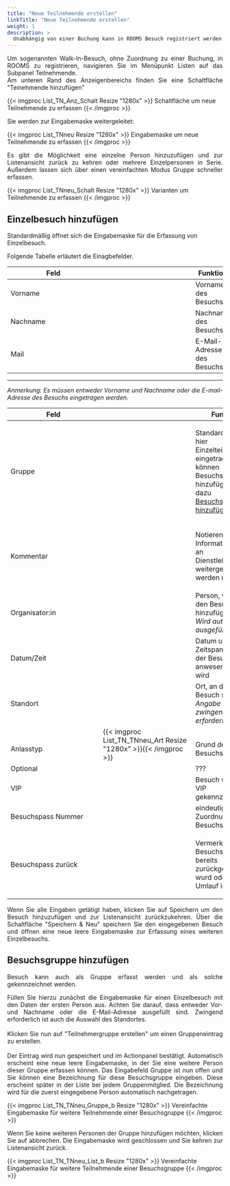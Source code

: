 ```yaml
---
title: "Neue Teilnehmende erstellen"
linkTitle: "Neue Teilnehmende erstellen"
weight: 1
description: >
  Unabhängig von einer Buchung kann in ROOMS Besuch registriert werden. In diesem Abschnitt erfahren Sie, wie Sie Besuch im System aufnehmen können.
---
```

<p style="text-align: justify"> Um sogenannten Walk-In-Besuch, ohne Zuordnung zu einer Buchung, in ROOMS zu registrieren, navigieren Sie im Menüpunkt Listen auf das Subpanel Teilnehmende. </br>
Am unteren Rand des Anzeigenbereichs finden Sie eine Schaltfläche "Teinehmende hinzufügen" </p>

{{< imgproc List_TN_Anz_Schalt Resize "1280x" >}}
Schaltfläche um neue Teilnehmende zu erfassen 
{{< /imgproc >}}

Sie werden zur Eingabemaske weitergeleitet:

{{< imgproc List_TNneu Resize "1280x" >}}
Eingabemaske um neue Teilnehmende zu erfassen
{{< /imgproc >}}

<p style="text-align: justify"> Es gibt die Möglichkeit eine einzelne Person hinzuzufügen und zur Listenansicht zurück zu kehren oder mehrere Einzelpersonen in Serie. Außerdem lassen sich über einen vereinfachten Modus Gruppe schneller erfassen. </p>

{{< imgproc List_TNneu_Schalt Resize "1280x" >}}
Varianten um Teilnehmende zu erfassen
{{< /imgproc >}}

## Einzelbesuch hinzufügen
Standardmäßig öffnet sich die Eingabemaske für die Erfassung von Einzelbesuch.

Folgende Tabelle erläutert die Einagbefelder.

|<div style="width:200px">Feld</div>|<div style="width:200px"></div>|Funktion|
|---|---|---|
|Vorname||Vorname des Besuchs|
|Nachname||Nachname des Besuchs|
|Mail||E-Mail-Adresse des Besuchs|
---

<p style="text-align: justify"> <em> Anmerkung: Es müssen entweder Vorname und Nachname oder die E-mail-Adresse des Besuchs eingetragen werden. </em></p>

|<div style="width:200px">Feld</div>|<div style="width:200px"></div>|Funktion|
|---|---|---|
|Gruppe||<p style="text-align: justify"> Standardmäßig ist hier eine Einzelteilnehmer:in eingetragen. Sie können aber auch Besuchsgruppen hinzufügen. Siehe dazu Abschnitt <a href="/Listen/7_Teilnehmer-suchen/4_Gäste-hinzufügen/##Besuchsgruppe-hinzufügen/">Besuchsgruppe hinzufügen</a>. </p>
|Kommentar||<p style="text-align: justify"> Notieren Sie hier Informationen, die an einen Dienstleister weitergegeben werden müssen.</p>|
|Organisator:in||Person, welche den Besuch hinzufügt </br> _Wird automatisch ausgefüllt._|
|Datum/Zeit||Datum und Zeitspanne, in der der Besuch anwesend sein wird|
|Standort||Ort, an dem der Besuch sein wird </br> _Angabe ist zwingend erforderlich_|
|</br>Anlasstyp|{{< imgproc List_TN_TNneu_Art Resize "1280x" >}}{{< /imgproc >}}|</br>Grund des Besuchs|
|Optional||???|
|VIP||Besuch wird als VIP gekennzeichnet|
|Besuchspass Nummer||eindeutige Zuordnung des Besuchspasses|
|Besuchspass zurück||<p style="text-align: justify"> Vermerk, ob der Besuchspass bereits zurückgegeben wurd oder noch im Umlauf ist </p>|

<!-- Was bedeutet optionaler Teilnehmer? -->

<p style="text-align: justify"> Wenn Sie alle Eingaben getätigt haben, klicken Sie auf Speichern um den Besuch hinzuzufügen und zur Listenansicht zurückzukehren.
Über die Schaltfläche "Speichern & Neu" speichern Sie den eingegebenen Besuch und öffnen eine neue leere Eingabemaske zur Erfassung eines weiteren Einzelbesuchs. </p>

## Besuchsgruppe hinzufügen
<p style="text-align: justify"> Besuch kann auch als Gruppe erfasst werden und als solche gekennzeichnet werden. </p>

<p style="text-align: justify"> Füllen Sie hierzu zunächst die Eingabemaske für einen Einzelbesuch mit den Daten der ersten Person aus. Achten Sie darauf, dass entweder Vor-und Nachname oder die E-Mail-Adresse ausgefüllt sind. Zwingend erforderlich ist auch die Auswahl des Standortes. </br> </br>
Klicken Sie nun auf "Teilnehmergruppe erstellen" um einen Gruppeneintrag zu erstellen. </br> </br>
Der Eintrag wird nun gespeichert und im Actionpanel bestätigt. Automatisch erscheint eine neue leere Eingabemaske, in der Sie eine weitere Person dieser Gruppe erfassen können. Das Eingabefeld Gruppe ist nun offen und Sie können eine Bezeichnung für diese Besuchsgruppe eingeben. Diese erscheint später in der Liste bei jedem Gruppenmitglied. Die Bezeichnung wird für die zuerst eingegebene Person automatisch nachgetragen. </p>

{{< imgproc List_TN_TNneu_Gruppe_b Resize "1280x" >}}
Vereinfachte Eingabemaske für weitere Teilnehmende einer Besuchsgruppe
{{< /imgproc >}}

<p style="text-align: justify"> Wenn Sie keine weiteren Personen der Gruppe hinzufügen möchten, klicken Sie auf abbrechen. Die Eingabemaske wird geschlossen und Sie kehren zur Listenansicht zurück. </p>

{{< imgproc List_TN_TNneu_List_b Resize "1280x" >}}
Vereinfachte Eingabemaske für weitere Teilnehmende einer Besuchsgruppe
{{< /imgproc >}}



